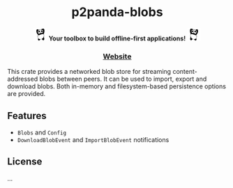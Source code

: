 <h1 align="center">p2panda-blobs</h1>

<div align="center">
  <img src="https://raw.githubusercontent.com/p2panda/.github/main/assets/panda-left.gif" width="auto" height="30px">
  <strong>Your toolbox to build offline-first applications!</strong>
  <img src="https://raw.githubusercontent.com/p2panda/.github/main/assets/panda-right.gif" width="auto" height="30px">
</div>

<div align="center">
  <h3>
    <a href="https://p2panda.org">
      Website
    </a>
  </h3>
</div>

This crate provides a networked blob store for streaming content-addressed blobs between peers.
It can be used to import, export and download blobs.
Both in-memory and filesystem-based persistence options are provided.

## Features

* `Blobs` and `Config`
* `DownloadBlobEvent` and `ImportBlobEvent` notifications

## License

...
